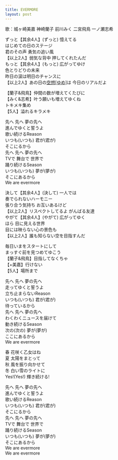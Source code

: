 ```yaml
---
title: EVERMORE
layout: post
---
```

歌：<a class="mika">城ヶ崎美嘉</a> <a class="ranko">神崎蘭子</a> <a class="m-miku">前川みく</a> <a class="asuka">二宮飛鳥</a> <a class="shiki">一ノ瀬志希</a>

<p><a class="ranko">ずっと</a>【其余4人】(ずっと) <a class="ranko">憶えてる</a><br />
<a class="ranko">はじめての日のステージ</a><br />
<a class="asuka">君のその声 勇気の追い風</a><br />
【以上2人】弱気な背中 押してくれたんだ<br />
<a class="m-miku">もっと</a>【其余4人】(もっと) <a class="m-miku">広がってゆけ</a><br />
<a class="m-miku">色とりどりの未来</a><br />
<a class="shiki">昨日の涙は明日のチャンスに</a><br />
【以上2人】あの日の<u>空想[ゆめ]</u>は 今日のリアルだよ</p>

<p>【<a class="ranko">蘭子</a>&<a class="asuka">飛鳥</a>】仲間の数が増えてくたびに<br />
【<a class="m-miku">みく</a>&<a class="shiki">志希</a>】叶う願いも増えてゆくね<br />
<a class="mika">トキメキ集め</a><br />
【5人】溢れるキラメキ</p>

<p>先へ 先へ 夢の先へ<br />
進んでゆくと誓うよ<br />
<a class="ranko">歌い続けるReason</a><br />
いつも(いつも) 君が(君が)<br />
そこにるから<br />
先へ 先へ 夢の先へ<br />
TVで 舞台で 世界で<br />
<a class="m-miku">踊り続けるSeason</a><br />
いつも(いつも) 夢が(夢が)<br />
そこにあるから<br />
We are evermore</p>

<p><a class="shiki">決して</a>【其余4人】(決して) <a class="shiki">一人では</a><br />
<a class="shiki">奏でられないハーモニー</a><br />
<a class="m-miku">張り合う気持ち お互いあるけど</a><br />
【以上2人】リスペクトしてるよ がんばる友達<br />
<a class="asuka">やがて</a>【其余4人】(やがて) <a class="asuka">広がってゆく</a><br />
<a class="asuka">ほら 目に見える世界</a><br />
<a class="ranko">目には映らない心の景色も</a><br />
【以上2人】誰も知らない空を目指すんだ</p>

<p><a class="mika">毎日いまをスタートにして<br />
まっすぐ前を見つめてゆこう</a><br />
【<a class="asuka">蘭子</a>&<a class="ranko">飛鳥</a>】目指してなくちゃ <br />
【+<a class="mika">美嘉</a>】行けない<br />
【5人】場所まで</p>

<p>先へ 先へ 夢の先へ<br />
走ってゆくと誓うよ<br />
<a class="asuka">立ち止まらないReason</a><br />
いつも(いつも) 君が(君が)<br />
待っているから<br />
先へ 先へ 夢の先へ<br />
わくわくニュースを届けて<br />
<a class="shiki">動き続けるSeason</a><br />
次の(次の) 夢が(夢が)<br />
ここにあるから<br />
We are evermore</p>

<p>春 <a class="shiki">花咲く乙女はね</a><br />
夏 <a class="m-miku">太陽をまとって</a><br />
秋 <a class="asuka">風を振り向かせて</a><br />
冬 <a class="ranko">白い雪のライトに</a><br />
Yes!(Yes!) 輝き続ける!</p>

<p><a class="mika">先へ 先へ 夢の先へ<br />
進んでゆくと誓うよ<br />
歌い続けるReason</a><br />
いつも(いつも) 君が(君が)<br />
そこにるから<br />
先へ 先へ 夢の先へ<br />
TVで 舞台で 世界で<br />
踊り続けるSeason<br />
いつも(いつも) 夢が(夢が)<br />
そこにあるから<br />
We are evermore<br />
We are evermore</p>